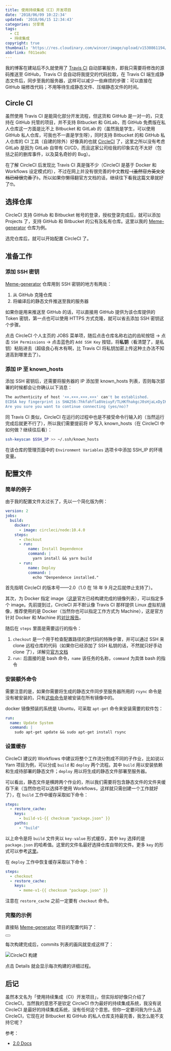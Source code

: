 ```yaml
---
title: 使用持续集成（CI）开发项目
date: '2018/06/09 10:22:34'
updated: '2018/06/15 12:34:43'
categories: 分享境
tags:
  - CI
  - 持续集成
copyright: true
thumbnail: 'https://res.cloudinary.com/wincer/image/upload/v1530861194/blog/ci_project/cover.png'
abbrlink: f011ea9c
---
```


我的博客在建站后不久就使用了 [Travis CI](https://travis-ci.org/) 自动部署服务，即我只需要将修改的源码推送至 GitHub，Travis CI 会自动将我提交的代码拉取，在 Travis CI 端生成静态文件后，同步至我的服务器，这样可以减少一些麻烦的步骤：可以直接在 GitHub 端修改代码；不用等待生成静态文件、压缩静态文件的时间。<!--more-->

## Circle CI

虽然使用 Travis CI 是能简化部分开发流程，但这货和 GitHub 是一对一的，只支持在 GitHub 托管的项目，并不支持 Bitbucket 和 GitLab，而 GitHub 免费版在私人仓库这一方面是比不上 Bitbucket 和 GitLab 的（虽然我是学生，可以使用 GitHub 私人仓库，可我也不一直是学生呀），同时支持 Bitbucket 的和 GitHub 私人仓库的 CI 工具（自建的除外）好像真的也就 [CircleCI](https://circleci.com/) 了，这里之所以没有考虑 GitLab 是因为 GitLab 自带有 CI/CD，而且这家公司给我的印象实在不太好（包括之前的删库事件，以及莫名奇妙的 Bug）。

在了解 CircleCI 后发现比 Travis CI 真是强不少（CircleCI 是基于 Docker 和 Workflows 设定模式的），不过在网上并没有很完善的中文教程~~（虽然官方英文文档已经很完善了）~~。所以如果你懒得翻官方文档的话，继续往下看我这篇文章就好了🤓。

## 选择仓库

CircleCI 支持 GitHub 和 Bitbucket 帐号的登录，授权登录完成后，就可以添加 Projects 了，支持 GitHub 和 Bitbucket 的公有及私有仓库。这里以我的 [Meme-generator](https://github.com/WincerChan/Meme-generator) 仓库为例。

选完仓库后，就可以开始配置 CircleCI 了。

## 准备工作

### 添加 SSH 密钥

[Meme-generator](https://github.com/WincerChan/Meme-generator) 仓库用到 SSH 密钥的地方有两处：

1. 从 GitHub 克隆仓库
2. 将编译后的静态文件推送至我的服务器

如果你是用来推送至 GitHub 的话，可以直接用 GitHub 提供为该仓库提供的 Token 密钥，第一点也可以使用 HTTPS 方式克隆，就可以省去添加 SSH 密钥这个步骤。

点击 CircleCI 个人主页的 JOBS 菜单项，随后点击仓库名称右边的齿轮按钮 -> 点击 `SSH Permissions` -> 点击蓝色的 `Add SSH Key` 按钮，将**私钥**（看清楚了，是私钥）粘贴进去（超级良心有木有啊，比 Travis CI 将私钥加密上传这种土办法不知道高到哪里去了）。

### 添加 IP 至 known\_hosts

添加 SSH 密钥后，还需要将服务器的 IP 添加至 known_hosts 列表，否则每次部署的时候都会让你确认以下消息：

```bash
The authenticity of host '××.×××.×××.×××' can't be established.
ECDSA key fingerprint is SHA256:7hkfahfla8VeiuyF/TLHKfhakgcJ0sHjaLxDyIKlfhak9fuaofoa.
Are you sure you want to continue connecting (yes/no)?
```

同 Travis CI 类似，CircleCI 在运行的过程中也是不接受命令行输入的（当然运行完成后就更不行了），所以我们需要提前将 IP 写入 known\_hosts（在 CircleCI 中如何做？继续往后看）：

```bash
ssh-keyscan $SSH_IP >> ~/.ssh/known_hosts
```

在该仓库的管理页面中的 `Environment Variables` 选项卡中添加 SSH_IP 的环境变量。

## 配置文件

### 简单的例子

由于我的配置文件太过长了，先以一个简化版为例：

```yaml
version: 2
jobs:
  build:
    docker:
      - image: circleci/node:10.4.0
    steps:
      - checkout
      - run:
          name: Install Dependence
          command: |
            yarn install && yarn build
      - run:
      	  name: Deploy
      	  command: |
      	    echo "Denpendence installed."
```

首先指明 CircleCI 的版本号——2.0（1.0 在 18 年 9 月之后就停止支持了）。

其次，为 Docker 指定 image（[这是](https://circleci.com/docs/2.0/circleci-images/)官方已经构建完成的镜像列表），可以指定多个 image。先前提到过，CircleCI 并不默认像 Travis CI 那样提供 Linux 虚拟机镜像，推荐使用的是 Docker（当然你也可以指定工作方式为 Machine），这是官方针对 Docker 和 Machine 的[对比报告](https://circleci.com/docs/2.0/executor-types/#overview)。

随后在 `steps` 里面是需要运行的指令：

1. `checkout` 是一个用于检查配置路径的源代码的特殊步骤，并可以通过 SSH 来 clone 远程仓库的代码（如果你已经添加了 SSH 私钥的话，不然就只好手动 clone 了），详解见[官方文档](https://circleci.com/docs/2.0/configuration-reference/#checkout)
2. `run:` 后面接的是 bash 命令，`name` 该任务的名称，`command` 为具体 bash 的指令

### 安装额外命令

需要注意的是，如果你需要将生成的静态文件同步至服务器所用的 `rsync` 命令是没有被安装的，只有[这些命令](https://circleci.com/docs/2.0/circleci-images/#pre-installed-tools)是被安装在所有镜像中的。

docker 镜像预装的系统是 Ubuntu，可采取 `apt-get` 命令来安装需要的软件包：

```yaml
run: 
  name: Update System
  command: |
    sudo apt-get update && sudo apt-get install rsync
```

### 设置缓存

CircleCI 建议的 Workflows 中建议将整个工作流分割成不同的子作业，比如说以 Yarn 项目为例，可以分成 `build` 和 `deploy` 两个流程。其中 `build` 用以安装依赖和生成待部署的静态文件；`deploy` 用以将生成的静态文件部署至服务器。

可以看出，静态文件是横跨两个作业的，所以我们需要将包含静态文件的文件夹缓存下来（当然你也可以选择不使用 Workflows，这样就只需创建一个工作就好了），在 `build` 工作中缓存采取如下命令：

```yaml
steps:
  - restore_cache:
    keys:
      - build-v1-{{ checksum "package.json" }}
    paths:
      - "build"
```

以上命令是将 `build` 文件夹以 `key-value` 形式缓存，其中 `key` 选择的是 `package.json` 的哈希值。这里的文件名最好选择仓库自带的文件。更多 `key` 的形式可以参考[这里](https://circleci.com/docs/2.0/caching/#using-keys-and-templates)。

在 `deploy` 工作中恢复缓存采取以下命令：

```yaml
steps:
  - checkout
  - restore_cache:
    keys:
      - meme-v1-{{ checksum "package.json" }}
```

注意在 `restore_cache` 之前一定要有 `checkout` 命令。

### 完整的示例

直接贴 [Meme-generator](https://github.com/WincerChan/Meme-generator) 项目的配置代码了：

<button class="load_gist" gist="04b5e1ee8a1fbc8bc2e078d2c354bd7b"></button>

每次构建完成后，commits 列表的画风就变成这样了：

![CircleCI 构建](https://res.cloudinary.com/wincer/image/upload/v1530858045/blog/ci_project/circleci_construction.png)

点击 Details 就会显示每次构建的详细过程。

## 后记

虽然本文名为「使用持续集成（CI）开发项目」，但实际却好像只介绍了 CircleCI，当然我的意思不是钦定 CircleCI 作为最好的持续集成系统，我没有说 CircleCI 是最好的持续集成系统，没有任何这个意思。但你一定要问我为什么选 CircleCI，它现在对 Bitbucket 和 GitHub 的私人仓库支持最完善，我怎么能不支持它呢？

参考：

- [2.0 Docs](https://circleci.com/docs/2.0/)